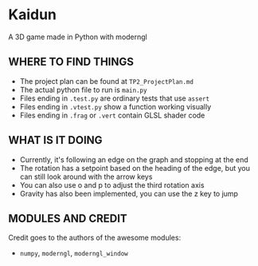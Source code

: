# Kaidun
A 3D game made in Python with moderngl

## **WHERE TO FIND THINGS**

- The project plan can be found at `TP2_ProjectPlan.md`
- The actual python file to run is `main.py`
- Files ending in `.test.py` are ordinary tests that use `assert`
- Files ending in `.vtest.py` show a function working visually
- Files ending in `.frag` or `.vert` contain GLSL shader code

## **WHAT IS IT DOING**

- Currently, it's following an edge on the graph and stopping at the end
- The rotation has a setpoint based on the heading of the edge, but you can still look around with the arrow keys
- You can also use o and p to adjust the third rotation axis
- Gravity has also been implemented, you can use the z key to jump

## **MODULES AND CREDIT**

Credit goes to the authors of the awesome modules:
- `numpy`, `moderngl`, `moderngl_window`
